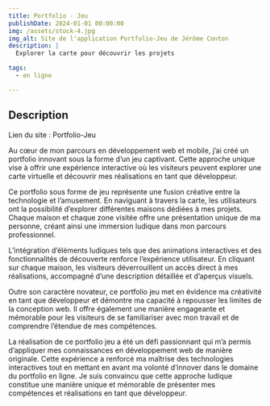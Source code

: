 ```yaml
---
title: Portfolio - Jeu
publishDate: 2024-01-01 00:00:00
img: /assets/stock-4.jpg
img_alt: Site de l'application Portfolio-Jeu de Jérôme Conton
description: |
  Explorer la carte pour découvrir les projets

tags:
  - en ligne

---
```

## Description

Lien du site : <a href="https://jeromeconton.github.io/" target="_blank" style="text-decoration: none;">Portfolio-Jeu</a>

Au cœur de mon parcours en développement web et mobile, j’ai créé un portfolio innovant sous la forme d’un jeu captivant. Cette approche unique vise à offrir une expérience interactive où les visiteurs peuvent explorer une carte virtuelle et découvrir mes réalisations en tant que développeur.

Ce portfolio sous forme de jeu représente une fusion créative entre la technologie et l’amusement. En naviguant à travers la carte, les utilisateurs ont la possibilité d’explorer différentes maisons dédiées à mes projets. Chaque maison et chaque zone visitée offre une présentation unique de ma personne, créant ainsi une immersion ludique dans mon parcours professionnel.

L’intégration d’éléments ludiques tels que des animations interactives et des fonctionnalités de découverte renforce l’expérience utilisateur. En cliquant sur chaque maison, les visiteurs déverrouillent un accès direct à mes réalisations, accompagné d’une description détaillée et d’aperçus visuels.

Outre son caractère novateur, ce portfolio jeu met en évidence ma créativité en tant que développeur et démontre ma capacité à repousser les limites de la conception web. Il offre également une manière engageante et mémorable pour les visiteurs de se familiariser avec mon travail et de comprendre l’étendue de mes compétences.

La réalisation de ce portfolio jeu a été un défi passionnant qui m’a permis d’appliquer mes connaissances en développement web de manière originale. Cette expérience a renforcé ma maîtrise des technologies interactives tout en mettant en avant ma volonté d’innover dans le domaine du portfolio en ligne. Je suis convaincu que cette approche ludique constitue une manière unique et mémorable de présenter mes compétences et réalisations en tant que développeur.
